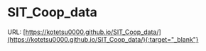 # SIT_Coop_data

URL: [https://kotetsu0000.github.io/SIT_Coop_data/](https://kotetsu0000.github.io/SIT_Coop_data/){:target="_blank"}